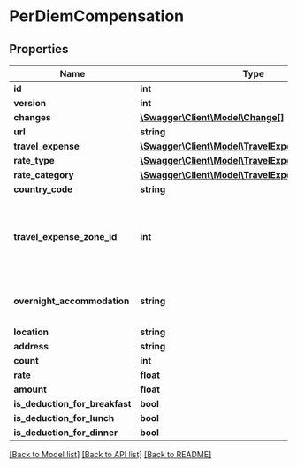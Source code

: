 # PerDiemCompensation

## Properties
Name | Type | Description | Notes
------------ | ------------- | ------------- | -------------
**id** | **int** |  | [optional] 
**version** | **int** |  | [optional] 
**changes** | [**\Swagger\Client\Model\Change[]**](Change.md) |  | [optional] 
**url** | **string** |  | [optional] 
**travel_expense** | [**\Swagger\Client\Model\TravelExpense**](TravelExpense.md) |  | [optional] 
**rate_type** | [**\Swagger\Client\Model\TravelExpenseRate**](TravelExpenseRate.md) |  | [optional] 
**rate_category** | [**\Swagger\Client\Model\TravelExpenseRateCategory**](TravelExpenseRateCategory.md) |  | [optional] 
**country_code** | **string** |  | [optional] 
**travel_expense_zone_id** | **int** | Optional travel expense zone id. If not specified, the value from field zone will be used. | [optional] 
**overnight_accommodation** | **string** | Set what sort of accommodation was had overnight. | [optional] 
**location** | **string** |  | 
**address** | **string** |  | [optional] 
**count** | **int** |  | [optional] 
**rate** | **float** |  | [optional] 
**amount** | **float** |  | [optional] 
**is_deduction_for_breakfast** | **bool** |  | [optional] 
**is_deduction_for_lunch** | **bool** |  | [optional] 
**is_deduction_for_dinner** | **bool** |  | [optional] 

[[Back to Model list]](../README.md#documentation-for-models) [[Back to API list]](../README.md#documentation-for-api-endpoints) [[Back to README]](../README.md)


